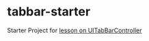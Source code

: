 # tabbar-starter

Starter Project for [lesson on UITabBarController](https://make-school-courses.github.io/MOB-1.2-Introduction-to-iOS-Development/#/Lessons/09-TabBarController/README)
